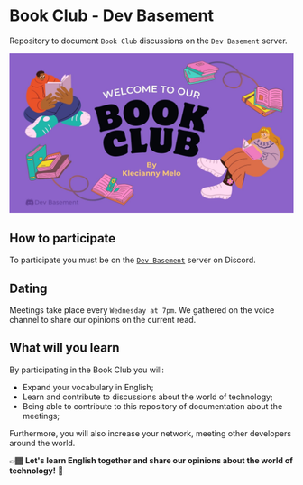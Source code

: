 # Book Club - Dev Basement

Repository to document `Book Club` discussions on the `Dev Basement` server.

![Book Club Presentation](assets/book-club-presentation.jpg)

## How to participate

To participate you must be on the [`Dev Basement`](https://dev.to/danielhe4rt/im-creating-a-new-tech-community-42mh) server on Discord.

## Dating

Meetings take place every `Wednesday at 7pm`. We gathered on the voice channel to share our opinions on the current read.

## What will you learn

By participating in the Book Club you will:

- Expand your vocabulary in English;
- Learn and contribute to discussions about the world of technology;
- Being able to contribute to this repository of documentation about the meetings;

Furthermore, you will also increase your network, meeting other developers around the world.

👉🏾 **Let's learn English together and share our opinions about the world of technology!** 💜